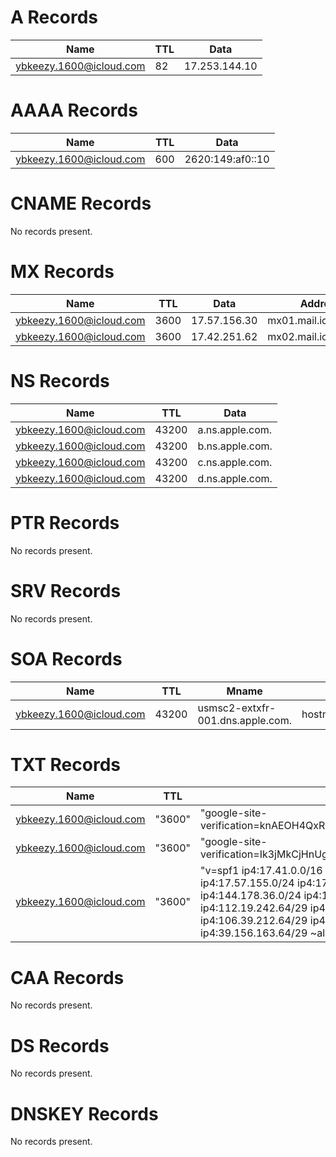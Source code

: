 # A Records 

| Name | TTL | Data | 
|------|-----|------|
| ybkeezy.1600@icloud.com | 82 | 17.253.144.10 | 

# AAAA Records 

| Name | TTL | Data | 
|------|-----|------|
| ybkeezy.1600@icloud.com | 600 | 2620:149:af0::10 | 

# CNAME Records 

  No records present.

# MX Records 

| Name | TTL | Data | Address | Preferences | 
|------|-----|------|---------|-------------|
| ybkeezy.1600@icloud.com | 3600 | 17.57.156.30 | mx01.mail.icloud.com. | 10 | 
| ybkeezy.1600@icloud.com | 3600 | 17.42.251.62 | mx02.mail.icloud.com. | 10 | 

# NS Records 

| Name | TTL | Data | 
|------|-----|------|
| ybkeezy.1600@icloud.com | 43200 | a.ns.apple.com. | 
| ybkeezy.1600@icloud.com | 43200 | b.ns.apple.com. | 
| ybkeezy.1600@icloud.com | 43200 | c.ns.apple.com. | 
| ybkeezy.1600@icloud.com | 43200 | d.ns.apple.com. | 

# PTR Records 

  No records present.

# SRV Records 

  No records present.

# SOA Records 

| Name | TTL | Mname | Rname | 
|------|-----|-------|-------|
| ybkeezy.1600@icloud.com | 43200 | usmsc2-extxfr-001.dns.apple.com. | hostmaster.apple.com. | 

# TXT Records 

| Name | TTL | Data | 
|------|-----|------|
| ybkeezy.1600@icloud.com | "3600" | "google-site-verification=knAEOH4QxR29I4gjRkpkvmUmP2AA7WrDk8Kq0wu9g9o" | 
| ybkeezy.1600@icloud.com | "3600" | "google-site-verification=Ik3jMkCjHnUgyIoFR0Kw74srr0H5ynFmUk8fyY1uBck" | 
| ybkeezy.1600@icloud.com | "3600" | "v=spf1 ip4:17.41.0.0/16 ip4:17.58.0.0/16 ip4:17.142.0.0/15 ip4:17.57.155.0/24 ip4:17.57.156.0/24 ip4:10.162.0.0/16 ip4:144.178.36.0/24 ip4:144.178.38.0/24 ip4:112.19.199.64/29 ip4:112.19.242.64/29 ip4:222.73.195.64/29 ip4:157.255.1.64/29  ip4:106.39.212.64/29 ip4:123.126.78.64/29 ip4:183.240.219.64/29 ip4:39.156.163.64/29 ~all" | 

# CAA Records 

  No records present.

# DS Records 

  No records present.

# DNSKEY Records 

  No records present.

